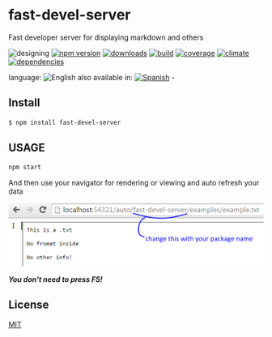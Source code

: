 # fast-devel-server
Fast developer server for displaying markdown and others

<!--multilang v0 en:README.md es:LEEME.md -->

![designing](https://img.shields.io/badge/stability-desgining-red.svg)
[![npm version](https://img.shields.io/npm/v/fast-devel-server.svg)](https://npmjs.org/package/fast-devel-server)
[![downloads](https://img.shields.io/npm/dm/fast-devel-server.svg)](https://npmjs.org/package/fast-devel-server)
[![build](https://img.shields.io/travis/codenautas/fast-devel-server/master.svg)](https://travis-ci.org/codenautas/fast-devel-server)
[![coverage](https://img.shields.io/coveralls/codenautas/fast-devel-server/master.svg)](https://coveralls.io/r/codenautas/fast-devel-server)
[![climate](https://img.shields.io/codeclimate/github/codenautas/fast-devel-server.svg)](https://codeclimate.com/github/codenautas/fast-devel-server)
[![dependencies](https://img.shields.io/david/codenautas/fast-devel-server.svg)](https://david-dm.org/codenautas/fast-devel-server)

<!--multilang buttons-->

language: ![English](https://raw.githubusercontent.com/codenautas/multilang/master/img/lang-en.png)
also available in:
[![Spanish](https://raw.githubusercontent.com/codenautas/multilang/master/img/lang-es.png)](LEEME.md) - 

<!--lang:en-->

## Install

<!--lang:es--]

## Instalación

[!--lang:*-->

```sh
$ npm install fast-devel-server
```

<!--lang:en-->

## USAGE

<!--lang:es--]
## USO

[!--lang:*-->

```js
npm start
```

<!--lang:en-->

And then use your navigator for rendering or viewing and auto refresh your data

<!--lang:es--]

Y luego usa en tu navegador para renderizar o ver y autorefrescar tus datos

[!--lang:*-->

![in your navigator put http://localhost:54321/auto/your-package/examples/example.txt](https://github.com/codenautas/fast-devel-server/blob/master/examples/example.png)

<!--lang: en-->

***You don't need to press F5!***


<!--lang: es--]

***No necesitas refrescar con F5!***

[!--lang:en-->

## License

<!--lang:es--]

## Licencias

[!--lang:*-->
[MIT](LICENSE)